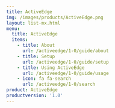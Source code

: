 ```yaml
---
title: ActiveEdge
img: /images/products/ActiveEdge.png
layout: list-mx.html
menu:
  title: ActiveEdge
  items:
    - title: About
      url: /activeedge/1-0/guide/about
    - title: Setup
      url: /activeedge/1-0/guide/setup
    - title: Using ActiveEdge
      url: /activeedge/1-0/guide/usage
    - icon: fa fa-search
      url: /activeedge/1-0/search
product: ActiveEdge
productversion: '1.0'
---
```

